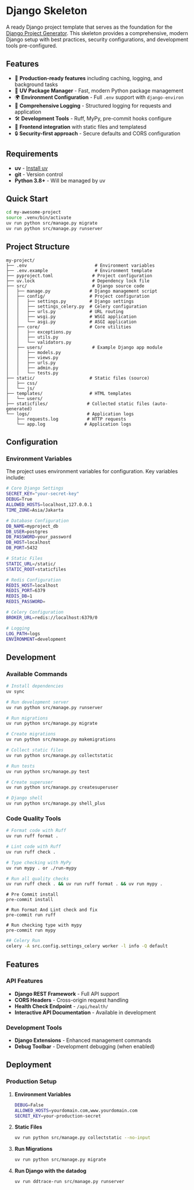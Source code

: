 # Django Skeleton

A ready Django project template that serves as the foundation for the [Django Project Generator](https://github.com/yosephbernandus/django-project-generator). This skeleton provides a comprehensive, modern Django setup with best practices, security configurations, and development tools pre-configured.

## Features

- 🚀 **Production-ready features** including caching, logging, and background tasks
- 🔧 **UV Package Manager** - Fast, modern Python package management
- 🌍 **Environment Configuration** - Full `.env` support with `django-environ`
- 📝 **Comprehensive Logging** - Structured logging for requests and application
- 🛠️ **Development Tools** - Ruff, MyPy, pre-commit hooks configure
- 🎨 **Frontend integration** with static files and templatesd
- 🔒 **Security-first approach** - Secure defaults and CORS configuration

## Requirements

- **uv** - [Install uv](https://docs.astral.sh/uv/getting-started/installation/)
- **git** - Version control
- **Python 3.8+** - Will be managed by uv

## Quick Start

```bash
cd my-awesome-project
source .venv/bin/activate
uv run python src/manage.py migrate
uv run python src/manage.py runserver
```

## Project Structure

```
my-project/
├── .env                          # Environment variables
├── .env.example                  # Environment template
├── pyproject.toml               # Project configuration
├── uv.lock                      # Dependency lock file
├── src/                         # Django source code
│   ├── manage.py               # Django management script
│   ├── config/                 # Project configuration
│   │   ├── settings.py         # Django settings
│   │   ├── settings_celery.py  # Celery configuration
│   │   ├── urls.py             # URL routing
│   │   ├── wsgi.py             # WSGI application
│   │   └── asgi.py             # ASGI application
│   ├── core/                   # Core utilities
│   │   ├── exceptions.py
│   │   ├── utils.py
│   │   └── validators.py
│   ├── users/                   # Example Django app module
│   │   ├── models.py
│   │   ├── views.py
│   │   ├── urls.py
│   │   ├── admin.py
│   │   └── tests.py
├── static/                     # Static files (source)
│   ├── css/
│   └── js/
├── templates/                  # HTML templates
│   └── users/
├── staticfiles/               # Collected static files (auto-generated)
└── logs/                      # Application logs
    ├── requests.log           # HTTP requests
    └── app.log               # Application logs
```

## Configuration

### Environment Variables

The project uses environment variables for configuration. Key variables include:

```bash
# Core Django Settings
SECRET_KEY="your-secret-key"
DEBUG=True
ALLOWED_HOSTS=localhost,127.0.0.1
TIME_ZONE=Asia/Jakarta

# Database Configuration
DB_NAME=myproject_db
DB_USER=postgres
DB_PASSWORD=your_password
DB_HOST=localhost
DB_PORT=5432

# Static Files
STATIC_URL=/static/
STATIC_ROOT=staticfiles

# Redis Configuration
REDIS_HOST=localhost
REDIS_PORT=6379
REDIS_DB=1
REDIS_PASSWORD=

# Celery Configuration
BROKER_URL=redis://localhost:6379/0

# Logging
LOG_PATH=logs
ENVIRONMENT=development
```

## Development

### Available Commands

```bash
# Install dependencies
uv sync

# Run development server
uv run python src/manage.py runserver

# Run migrations
uv run python src/manage.py migrate

# Create migrations
uv run python src/manage.py makemigrations

# Collect static files
uv run python src/manage.py collectstatic

# Run tests
uv run python src/manage.py test

# Create superuser
uv run python src/manage.py createsuperuser

# Django shell
uv run python src/manage.py shell_plus
```

### Code Quality Tools

```bash
# Format code with Ruff
uv run ruff format .

# Lint code with Ruff
uv run ruff check .

# Type checking with MyPy
uv run mypy . or ./run-mypy

# Run all quality checks
uv run ruff check . && uv run ruff format . && uv run mypy .
```

```pre-commit
# Pre Commit install
pre-commit install

# Run Format And Lint check and fix
pre-commit run ruff

# Run checking type with mypy
pre-commit run mypy
```


```bash
## Celery Run
celery -A src.config.settings_celery worker -l info -Q default
```

## Features

### API Features
- **Django REST Framework** - Full API support
- **CORS Headers** - Cross-origin request handling
- **Health Check Endpoint** - `/api/health/`
- **Interactive API Documentation** - Available in development

### Development Tools
- **Django Extensions** - Enhanced management commands
- **Debug Toolbar** - Development debugging (when enabled)

## Deployment

### Production Setup

1. **Environment Variables**
   ```bash
   DEBUG=False
   ALLOWED_HOSTS=yourdomain.com,www.yourdomain.com
   SECRET_KEY=your-production-secret
   ```
2. **Static Files**
   ```bash
   uv run python src/manage.py collectstatic --no-input
   ```

3. **Run Migrations**
   ```bash
   uv run python src/manage.py migrate
   ```

4. **Run Django with the datadog**
   ```bash
   uv run ddtrace-run src/manage.py runserver
   ```

